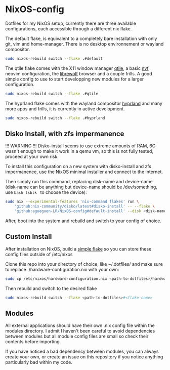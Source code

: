 # NixOS-config

Dotfiles for my NixOS setup, currently there are three available configurations, each accessible through a different nix flake.


The default flake, is equivalent to a completely bare installation with only git, vim and home-manager. There is no desktop environnement or wayland compositor.
```bash
sudo nixos-rebuild switch --flake .#default
```


The qtile flake comes with the X11 window manager [qtile](https://qtile.org/), a basic [nvf](https://github.com/NotAShelf/nvf) neovim configuration, the [librewolf](https://librewolf.net/) browser and a couple frills. A good simple config to use to start developping new modules for a larger configuration.
```bash
sudo nixos-rebuild switch --flake .#qtile
```


The hyprland flake comes with the wayland compositor [hyprland](https://hypr.land/) and many more apps and frills, it is currently in active development.
```bash
sudo nixos-rebuild switch --flake .#hyprland
```

## Disko Install, with zfs impermanence

!!! WARNING !!!
Disko-install seems to use extreme amounts of RAM, 6G wasn't enough to make it work in a qemu vm, so this is not fully tested, proceed at your own risk.

To install this configuration on a new system with disko-install and zfs impermanence, use the NixOS minimal installer and connect to the internet.

Then simply run this command, replacing disk-name and device-name (disk-name can be anything but device-name should be /dev/something, use ```bash lsblk ``` to choose the device):
```bash
sudo nix --experimental-features 'nix-command flakes' run \
    'github:nix-community/disko/latest#disko-install' -- --flake \
    'github:agueguen-LR/NixOS-config#default-install' --disk <disk-name> <device-name>
```

After, boot into the system and rebuild and switch to your config of choice.

## Custom Install

After installation on NixOS, build a [simple flake](https://github.com/Misterio77/nix-starter-configs/tree/main/minimal) so you can store these config files outside of /etc/nixos


Clone this repo into your directory of choice, like ~/.dotfiles/ and make sure to replace ./hardware-configuration.nix with your own:
```bash
sudo cp /etc/nixos/hardware-configuration.nix <path-to-dotfiles>/hardware-configuration.nix
```


Then rebuild and switch to the desired flake
```bash
sudo nixos-rebuild switch --flake <path-to-dotfiles>#<flake-name>
```

## Modules

All external applications should have their own .nix config file within the modules directory. I admit I haven't been careful to avoid dependencies between modules but all module config files are small so check their contents before importing.


If you have noticed a bad dependency between modules, you can always create your own, or create an issue on this repository if you notice anything particularly bad within my code.
